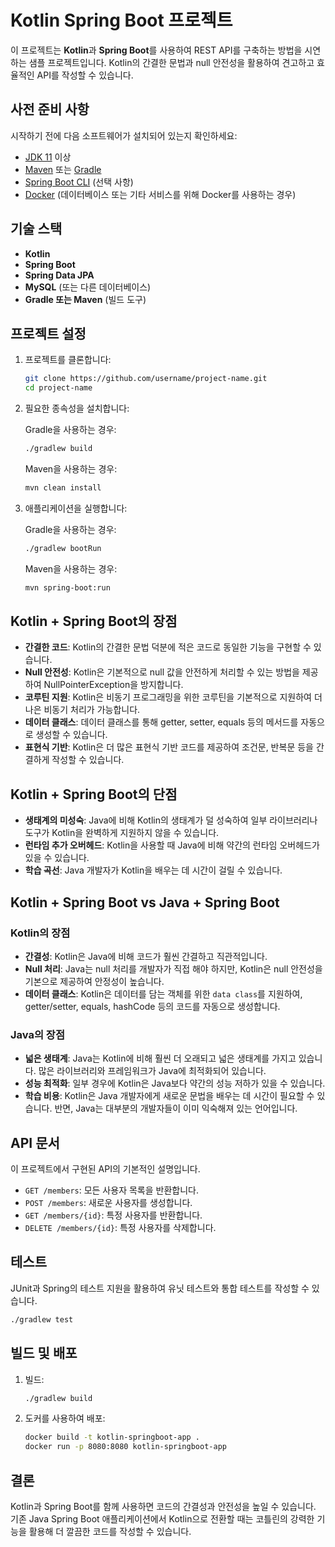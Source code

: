 
# Kotlin Spring Boot 프로젝트

이 프로젝트는 **Kotlin**과 **Spring Boot**를 사용하여 REST API를 구축하는 방법을 시연하는 샘플 프로젝트입니다. Kotlin의 간결한 문법과 null 안전성을 활용하여 견고하고 효율적인 API를 작성할 수 있습니다.

## 사전 준비 사항

시작하기 전에 다음 소프트웨어가 설치되어 있는지 확인하세요:

- [JDK 11](https://www.oracle.com/java/technologies/javase-jdk11-downloads.html) 이상
- [Maven](https://maven.apache.org/download.cgi) 또는 [Gradle](https://gradle.org/install/)
- [Spring Boot CLI](https://docs.spring.io/spring-boot/docs/current/reference/html/getting-started.html#getting-started-installing-the-cli) (선택 사항)
- [Docker](https://www.docker.com/products/docker-desktop) (데이터베이스 또는 기타 서비스를 위해 Docker를 사용하는 경우)

## 기술 스택

- **Kotlin**
- **Spring Boot**
- **Spring Data JPA**
- **MySQL** (또는 다른 데이터베이스)
- **Gradle 또는 Maven** (빌드 도구)

## 프로젝트 설정

1. 프로젝트를 클론합니다:

   ```bash
   git clone https://github.com/username/project-name.git
   cd project-name
   ```

2. 필요한 종속성을 설치합니다:

   Gradle을 사용하는 경우:
   ```bash
   ./gradlew build
   ```

   Maven을 사용하는 경우:
   ```bash
   mvn clean install
   ```

3. 애플리케이션을 실행합니다:

   Gradle을 사용하는 경우:
   ```bash
   ./gradlew bootRun
   ```

   Maven을 사용하는 경우:
   ```bash
   mvn spring-boot:run
   ```

## Kotlin + Spring Boot의 장점

- **간결한 코드**: Kotlin의 간결한 문법 덕분에 적은 코드로 동일한 기능을 구현할 수 있습니다.
- **Null 안전성**: Kotlin은 기본적으로 null 값을 안전하게 처리할 수 있는 방법을 제공하여 NullPointerException을 방지합니다.
- **코루틴 지원**: Kotlin은 비동기 프로그래밍을 위한 코루틴을 기본적으로 지원하여 더 나은 비동기 처리가 가능합니다.
- **데이터 클래스**: 데이터 클래스를 통해 getter, setter, equals 등의 메서드를 자동으로 생성할 수 있습니다.
- **표현식 기반**: Kotlin은 더 많은 표현식 기반 코드를 제공하여 조건문, 반복문 등을 간결하게 작성할 수 있습니다.

## Kotlin + Spring Boot의 단점

- **생태계의 미성숙**: Java에 비해 Kotlin의 생태계가 덜 성숙하여 일부 라이브러리나 도구가 Kotlin을 완벽하게 지원하지 않을 수 있습니다.
- **런타임 추가 오버헤드**: Kotlin을 사용할 때 Java에 비해 약간의 런타임 오버헤드가 있을 수 있습니다.
- **학습 곡선**: Java 개발자가 Kotlin을 배우는 데 시간이 걸릴 수 있습니다.

## Kotlin + Spring Boot vs Java + Spring Boot

### Kotlin의 장점
- **간결성**: Kotlin은 Java에 비해 코드가 훨씬 간결하고 직관적입니다.
- **Null 처리**: Java는 null 처리를 개발자가 직접 해야 하지만, Kotlin은 null 안전성을 기본으로 제공하여 안정성이 높습니다.
- **데이터 클래스**: Kotlin은 데이터를 담는 객체를 위한 `data class`를 지원하여, getter/setter, equals, hashCode 등의 코드를 자동으로 생성합니다.

### Java의 장점
- **넓은 생태계**: Java는 Kotlin에 비해 훨씬 더 오래되고 넓은 생태계를 가지고 있습니다. 많은 라이브러리와 프레임워크가 Java에 최적화되어 있습니다.
- **성능 최적화**: 일부 경우에 Kotlin은 Java보다 약간의 성능 저하가 있을 수 있습니다.
- **학습 비용**: Kotlin은 Java 개발자에게 새로운 문법을 배우는 데 시간이 필요할 수 있습니다. 반면, Java는 대부분의 개발자들이 이미 익숙해져 있는 언어입니다.

## API 문서

이 프로젝트에서 구현된 API의 기본적인 설명입니다.

- `GET /members`: 모든 사용자 목록을 반환합니다.
- `POST /members`: 새로운 사용자를 생성합니다.
- `GET /members/{id}`: 특정 사용자를 반환합니다.
- `DELETE /members/{id}`: 특정 사용자를 삭제합니다.

## 테스트

JUnit과 Spring의 테스트 지원을 활용하여 유닛 테스트와 통합 테스트를 작성할 수 있습니다.

```bash
./gradlew test
```

## 빌드 및 배포

1. 빌드:
   ```bash
   ./gradlew build
   ```

2. 도커를 사용하여 배포:
   ```bash
   docker build -t kotlin-springboot-app .
   docker run -p 8080:8080 kotlin-springboot-app
   ```

## 결론

Kotlin과 Spring Boot를 함께 사용하면 코드의 간결성과 안전성을 높일 수 있습니다. 기존 Java Spring Boot 애플리케이션에서 Kotlin으로 전환할 때는 코틀린의 강력한 기능을 활용해 더 깔끔한 코드를 작성할 수 있습니다.
